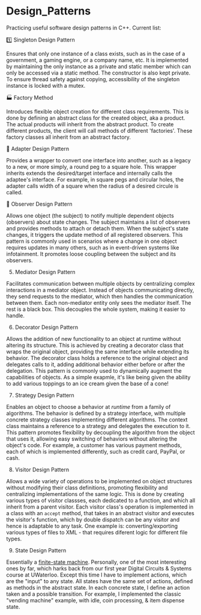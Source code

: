 ﻿# Design_Patterns

Practicing useful software design patterns in C++. 
Current list:

:one: Singleton Design Pattern

Ensures that only one instance of a class exists, such as in the case of a government, a gaming engine, or a company name, etc. It is implemented by maintaining the only instance as a private and static member which can only be accessed via a static method. The constructor is also kept private. To ensure thread safety against copying, accessibility of the singleton instance is locked with a mutex. 

:factory: Factory Method

Introduces flexible object creation for different class requirements. This is done by defining an abstract class for the created object, aka a product. The actual products will inherit from the abstract product. To create different products, the client will call methods of different 'factories'. These factory classes all inherit from an abstract factory. 

:electric_plug: Adapter Design Pattern

Provides a wrapper to convert one interface into another, such as a legacy to a new, or more simply, a round peg to a square hole. This wrapper inherits extends the desired/target interface and internally calls the adaptee's interface. For example, in square pegs and circular holes, the adapter calls width of a square when the radius of a desired circule is called.

:eyes: Observer Design Pattern

Allows one object (the subject) to notify multiple dependent objects (observers) about state changes. The subject maintains a list of observers and provides methods to attach or detach them. When the subject's state changes, it triggers the update method of all registered observers. This pattern is commonly used in scenarios where a change in one object requires updates in many others, such as in event-driven systems like infotainment. It promotes loose coupling between the subject and its observers.

5. Mediator Design Pattern

Facilitates communication between multiple objects by centralizing complex interactions in a mediator object. Instead of objects communicating directly, they send requests to the mediator, which then handles the communication between them. Each non-mediator entity only sees the mediator itself. The rest is a black box. This decouples the whole system, making it easier to handle.

6. Decorator Design Pattern

Allows the addition of new functionality to an object at runtime without altering its structure. This is achieved by creating a decorator class that wraps the original object, providing the same interface while extending its behavior. The decorator class holds a reference to the original object and delegates calls to it, adding additional behavior either before or after the delegation. This pattern is commonly used to dynamically augment the capabilities of objects. As a simple exapmle, it's like being given the ability to add various toppings to an ice cream given the base of a cone!

7. Strategy Design Pattern

Enables an object to choose a behavior at *runtime* from a family of algorithms. The behavior is defined by a strategy interface, with multiple concrete strategy classes implementing different algorithms. The context class maintains a reference to a strategy and delegates the execution to it. This pattern promotes flexibility by decoupling the algorithm from the object that uses it, allowing easy switching of behaviors without altering the object's code. For example, a customer has various payment methods, each of which is implemented differently, such as credit card, PayPal, or cash.

8. Visitor Design Pattern

Allows a wide variety of operations to be implemented on object structures without modifying their class definitions, promoting flexibility and centralizing implementations of the same logic. This is done by creating various types of visitor classses, each dedicated to a function, and which all inherit from a parent visitor. 
Each visitor class's operation is implemented in a class with an `accept` method, that takes in an abstract visitor and executes the visitor's function, which by double dispatch can be any visitor and hence is adaptable to any task. One example is: converting/exporting various types of files to XML - that requires diferent logic for different file types.

9. State Design Pattern

Essentially a [finite-state machine](https://en.wikipedia.org/wiki/Finite-state_machine). Personally, one of the most interesting ones by far, which harks back from our first year Digital Circuits & Systems course at UWaterloo. Except this time I have to implement actions, which are the "input" to any state. All states have the same set of actions, defined as methods in the abstract state. In each concrete state, I define an action taken and a possible transition. For example, I implemented the classic "vending machine" example, with idle, coin processing, & item dispense state. 
